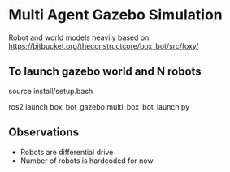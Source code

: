 # Multi Agent Gazebo Simulation

Robot and world models heavily based on: https://bitbucket.org/theconstructcore/box_bot/src/foxy/

## To launch gazebo world and N robots

source install/setup.bash

ros2 launch box_bot_gazebo multi_box_bot_launch.py

## Observations

- Robots are differential drive
- Number of robots is hardcoded for now
